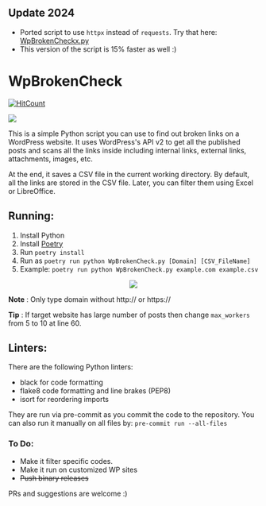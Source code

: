## Update 2024

* Ported script to use `httpx` instead of `requests`. Try that here: [WpBrokenCheckx.py](https://github.com/Suleman-Elahi/WpBrokenCheck/blob/main/WpBrokenCheckx.py)
* This version of the script is 15% faster as well :)


# WpBrokenCheck

[![HitCount](https://hits.dwyl.com/suleman-elahi/WpBrokenCheck.svg?style=flat)](http://hits.dwyl.com/suleman-elahi/WpBrokenCheck)

![](https://komarev.com/ghpvc/?username=WpBrokenCheck&color=green&label=VIEWS)

This is a simple Python script you can use to find out broken links on a WordPress website. It uses WordPress's API v2 to get all the published posts and scans all the links inside including internal links, external links, attachments, images, etc.

At the end, it saves a CSV file in the current working directory. By default, all the links are stored in the CSV file. Later, you can filter them using Excel or LibreOffice.

## Running:
1. Install Python
2. Install [Poetry](https://python-poetry.org/docs/#installation)
3. Run `poetry install`
4. Run as `poetry run python WpBrokenCheck.py [Domain] [CSV_FileName]`
5. Example: `poetry run python WpBrokenCheck.py example.com example.csv`
<p align="center">
  <img src="https://res.cloudinary.com/suleman/image/upload/v1665055858/WpBrokenCheck.png">
</p>

**Note** : Only type domain without http:// or https://

**Tip** : If target website has large number of posts then change `max_workers` from 5 to 10 at line 60.

## Linters:

There are the following Python linters:
- black for code formatting
- flake8 code formatting and line brakes (PEP8)
- isort for reordering imports

They are run via pre-commit as you commit the code to the repository. You can also run it manually on all files by:
`pre-commit run --all-files`

### To Do:
- Make it filter specific codes.
- Make it run on customized WP sites
- ~~Push binary releases~~

PRs and suggestions are welcome :)
